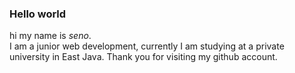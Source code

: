 ### Hello world 
   hi my name is *seno*.<br>
   I am a junior web development, currently I am studying at a private university in East Java. Thank you for visiting my github account.

